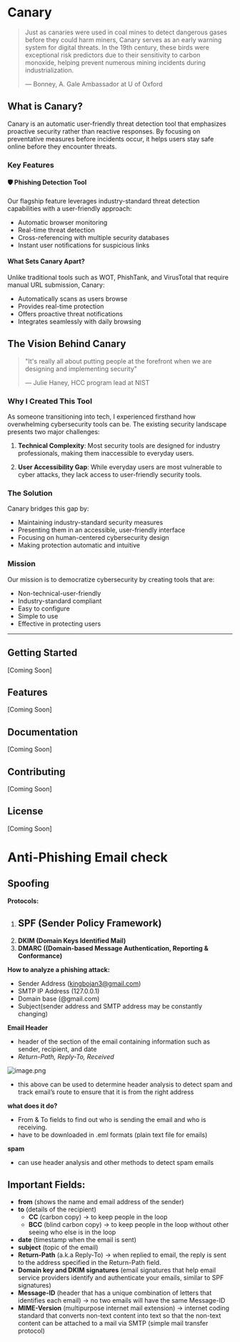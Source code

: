 # Canary

> Just as canaries were used in coal mines to detect dangerous gases before they could harm miners, Canary serves as an early warning system for digital threats. In the 19th century, these birds were exceptional risk predictors due to their sensitivity to carbon monoxide, helping prevent numerous mining incidents during industrialization.
> 
> — Bonney, A. Gale Ambassador at U of Oxford

## What is Canary?
Canary is an automatic user-friendly threat detection tool that emphasizes proactive security rather than reactive responses. By focusing on preventative measures before incidents occur, it helps users stay safe online before they encounter threats.

### Key Features

#### 🛡️ Phishing Detection Tool
Our flagship feature leverages industry-standard threat detection capabilities with a user-friendly approach:
- Automatic browser monitoring
- Real-time threat detection  
- Cross-referencing with multiple security databases
- Instant user notifications for suspicious links

#### What Sets Canary Apart?
Unlike traditional tools such as WOT, PhishTank, and VirusTotal that require manual URL submission, Canary:
- Automatically scans as users browse
- Provides real-time protection
- Offers proactive threat notifications
- Integrates seamlessly with daily browsing

## The Vision Behind Canary
> "It's really all about putting people at the forefront when we are designing and implementing security"
> 
> — Julie Haney, HCC program lead at NIST

### Why I Created This Tool
As someone transitioning into tech, I experienced firsthand how overwhelming cybersecurity tools can be. The existing security landscape presents two major challenges:

1. **Technical Complexity**: Most security tools are designed for industry professionals, making them inaccessible to everyday users.

2. **User Accessibility Gap**: While everyday users are most vulnerable to cyber attacks, they lack access to user-friendly security tools.

### The Solution
Canary bridges this gap by:
- Maintaining industry-standard security measures
- Presenting them in an accessible, user-friendly interface
- Focusing on human-centered cybersecurity design
- Making protection automatic and intuitive

### Mission
Our mission is to democratize cybersecurity by creating tools that are:
- Non-technical-user-friendly
- Industry-standard compliant
- Easy to configure
- Simple to use
- Effective in protecting users

---

## Getting Started
[Coming Soon]

## Features
[Coming Soon]

## Documentation
[Coming Soon]

## Contributing
[Coming Soon]

## License
[Coming Soon]

# Anti-Phishing Email check

## Spoofing

**Protocols:**

1. **SPF (Sender Policy Framework)**
    - 
2. **DKIM (Domain Keys Identified Mail)** 
3. **DMARC ((Domain-based Message Authentication, Reporting & Conformance)** 

**How to analyze a phishing attack:**

- Sender Address (kingbojan3@gmail.com)
- SMTP IP Address (127.0.0.1)
- Domain base (@gmail.com)
- Subject(sender address and SMTP address may be constantly changing)

**Email Header**

- header of the section of the email containing information such as sender, recipient, and date
- *Return-Path, Reply-To, Received*

![image.png](https://prod-files-secure.s3.us-west-2.amazonaws.com/606349b0-fe7a-45c4-82b8-def8ac34a550/f3deeeb6-0142-40db-8331-34af509235f5/image.png)

- this above can be used to determine header analysis to detect spam and track email’s route to ensure that it is from the right address

**what does it do?**

- From & To fields to find out who is sending the email and who is receiving.
- have to be downloaded in .eml formats (plain text file for emails)

**spam**

- can use header analysis and other methods to detect spam emails

## Important Fields:

- **from** (shows the name and email address of the sender)
- **to** (details of the recipient)
    - **CC** (carbon copy) → to keep people in the loop
    - **BCC** (blind carbon copy) → to keep people in the loop without other seeing who else is in the loop
- **date** (timestamp when the email is sent)
- **subject** (topic of the email)
- **Return-Path** (a.k.a Reply-To) → when replied to email, the reply is sent to the address specified in the Return-Path field.
- **Domain key and DKIM signatures** (email signatures that help email service providers identify and authenticate your emails, similar to SPF signatures)
- **Message-ID** (header that has a unique combination of letters that identifies each email) → no two emails will have the same Message-ID
- **MIME-Version** (multipurpose internet mail extension) → internet coding standard that converts non-text content into text so that the non-text content can be attached to a mail via SMTP (simple mail transfer protocol)

